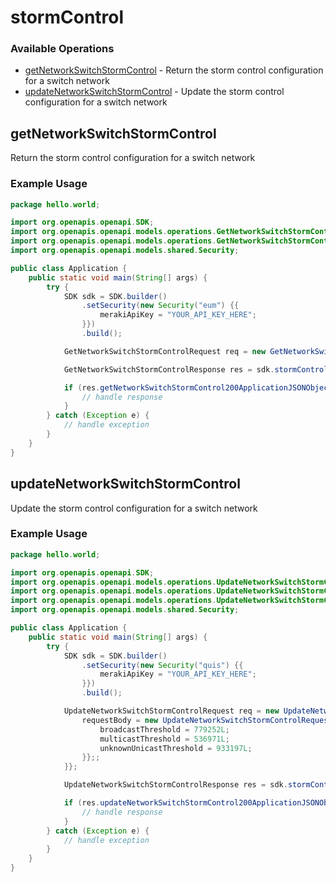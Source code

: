 # stormControl

### Available Operations

* [getNetworkSwitchStormControl](#getnetworkswitchstormcontrol) - Return the storm control configuration for a switch network
* [updateNetworkSwitchStormControl](#updatenetworkswitchstormcontrol) - Update the storm control configuration for a switch network

## getNetworkSwitchStormControl

Return the storm control configuration for a switch network

### Example Usage

```java
package hello.world;

import org.openapis.openapi.SDK;
import org.openapis.openapi.models.operations.GetNetworkSwitchStormControlRequest;
import org.openapis.openapi.models.operations.GetNetworkSwitchStormControlResponse;
import org.openapis.openapi.models.shared.Security;

public class Application {
    public static void main(String[] args) {
        try {
            SDK sdk = SDK.builder()
                .setSecurity(new Security("eum") {{
                    merakiApiKey = "YOUR_API_KEY_HERE";
                }})
                .build();

            GetNetworkSwitchStormControlRequest req = new GetNetworkSwitchStormControlRequest("nam");            

            GetNetworkSwitchStormControlResponse res = sdk.stormControl.getNetworkSwitchStormControl(req);

            if (res.getNetworkSwitchStormControl200ApplicationJSONObject != null) {
                // handle response
            }
        } catch (Exception e) {
            // handle exception
        }
    }
}
```

## updateNetworkSwitchStormControl

Update the storm control configuration for a switch network

### Example Usage

```java
package hello.world;

import org.openapis.openapi.SDK;
import org.openapis.openapi.models.operations.UpdateNetworkSwitchStormControlRequest;
import org.openapis.openapi.models.operations.UpdateNetworkSwitchStormControlRequestBody;
import org.openapis.openapi.models.operations.UpdateNetworkSwitchStormControlResponse;
import org.openapis.openapi.models.shared.Security;

public class Application {
    public static void main(String[] args) {
        try {
            SDK sdk = SDK.builder()
                .setSecurity(new Security("quis") {{
                    merakiApiKey = "YOUR_API_KEY_HERE";
                }})
                .build();

            UpdateNetworkSwitchStormControlRequest req = new UpdateNetworkSwitchStormControlRequest("quam") {{
                requestBody = new UpdateNetworkSwitchStormControlRequestBody() {{
                    broadcastThreshold = 779252L;
                    multicastThreshold = 536971L;
                    unknownUnicastThreshold = 933197L;
                }};;
            }};            

            UpdateNetworkSwitchStormControlResponse res = sdk.stormControl.updateNetworkSwitchStormControl(req);

            if (res.updateNetworkSwitchStormControl200ApplicationJSONObject != null) {
                // handle response
            }
        } catch (Exception e) {
            // handle exception
        }
    }
}
```
